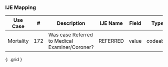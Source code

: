 ### IJE Mapping

| **Use Case** |  **#**   |  **Description**  | **IJE Name**  |  **Field**  |  **Type**  | **Value Set**  |
| :---------: | --------------- | ------------ | ------------- | ---------- | ---------- | -------------- |
| Mortality | 172 | Was case Referred to Medical Examiner/Coroner? | REFERRED | value |codeable |[ValueSetYesNoUnknownVitalRecords] |
{: .grid }
